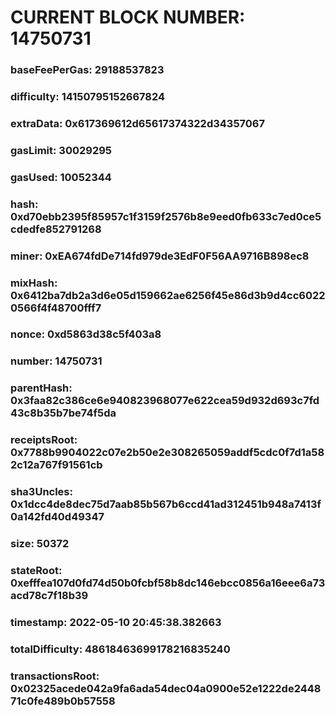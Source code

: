 # CURRENT BLOCK NUMBER: 14750731

### baseFeePerGas: 29188537823
### difficulty: 14150795152667824
### extraData: 0x617369612d65617374322d34357067
### gasLimit: 30029295
### gasUsed: 10052344
### hash: 0xd70ebb2395f85957c1f3159f2576b8e9eed0fb633c7ed0ce5cdedfe852791268
### miner: 0xEA674fdDe714fd979de3EdF0F56AA9716B898ec8
### mixHash: 0x6412ba7db2a3d6e05d159662ae6256f45e86d3b9d4cc60220566f4f48700fff7
### nonce: 0xd5863d38c5f403a8
### number: 14750731
### parentHash: 0x3faa82c386ce6e940823968077e622cea59d932d693c7fd43c8b35b7be74f5da
### receiptsRoot: 0x7788b9904022c07e2b50e2e308265059addf5cdc0f7d1a582c12a767f91561cb
### sha3Uncles: 0x1dcc4de8dec75d7aab85b567b6ccd41ad312451b948a7413f0a142fd40d49347
### size: 50372
### stateRoot: 0xefffea107d0fd74d50b0fcbf58b8dc146ebcc0856a16eee6a73acd78c7f18b39
### timestamp: 2022-05-10 20:45:38.382663
### totalDifficulty: 48618463699178216835240
### transactionsRoot: 0x02325acede042a9fa6ada54dec04a0900e52e1222de244871c0fe489b0b57558
